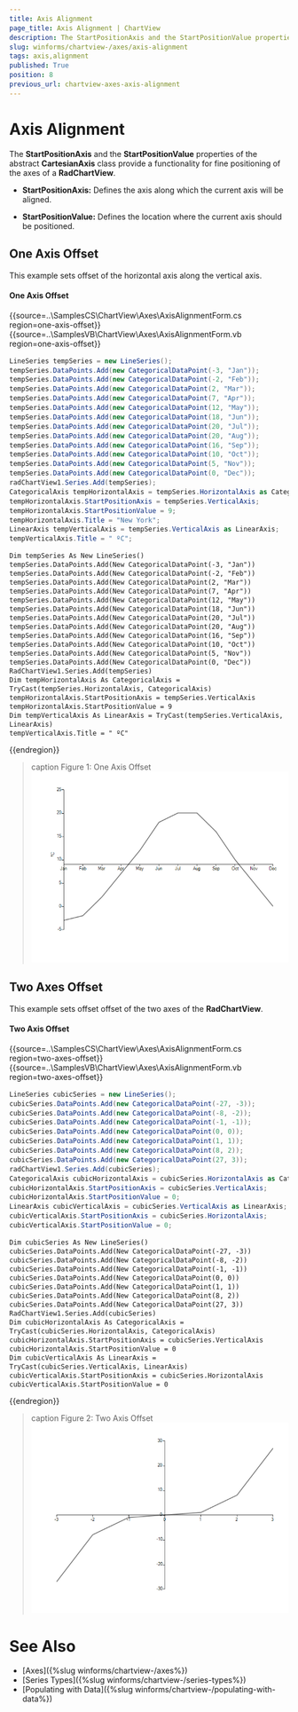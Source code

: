 ```yaml
---
title: Axis Alignment
page_title: Axis Alignment | ChartView
description: The StartPositionAxis and the StartPositionValue properties of the abstract CartesianAxis class provide a functionality for fine positioning of the axes of a RadChartView
slug: winforms/chartview-/axes/axis-alignment
tags: axis,alignment
published: True
position: 8
previous_url: chartview-axes-axis-alignment
---
```


# Axis Alignment

The __StartPositionAxis__ and the __StartPositionValue__ properties of the abstract __CartesianAxis__ class provide a functionality for fine positioning of the axes of a __RadChartView__.

* __StartPositionAxis:__ Defines the axis along which the current axis will be aligned.

* __StartPositionValue:__ Defines the location where the current axis should be positioned.

## One Axis Offset

This example sets offset of the horizontal axis along the vertical axis. 

#### One Axis Offset

{{source=..\SamplesCS\ChartView\Axes\AxisAlignmentForm.cs region=one-axis-offset}} 
{{source=..\SamplesVB\ChartView\Axes\AxisAlignmentForm.vb region=one-axis-offset}} 

````C#
LineSeries tempSeries = new LineSeries();
tempSeries.DataPoints.Add(new CategoricalDataPoint(-3, "Jan"));
tempSeries.DataPoints.Add(new CategoricalDataPoint(-2, "Feb"));
tempSeries.DataPoints.Add(new CategoricalDataPoint(2, "Mar"));
tempSeries.DataPoints.Add(new CategoricalDataPoint(7, "Apr"));
tempSeries.DataPoints.Add(new CategoricalDataPoint(12, "May"));
tempSeries.DataPoints.Add(new CategoricalDataPoint(18, "Jun"));
tempSeries.DataPoints.Add(new CategoricalDataPoint(20, "Jul"));
tempSeries.DataPoints.Add(new CategoricalDataPoint(20, "Aug"));
tempSeries.DataPoints.Add(new CategoricalDataPoint(16, "Sep"));
tempSeries.DataPoints.Add(new CategoricalDataPoint(10, "Oct"));
tempSeries.DataPoints.Add(new CategoricalDataPoint(5, "Nov"));
tempSeries.DataPoints.Add(new CategoricalDataPoint(0, "Dec"));
radChartView1.Series.Add(tempSeries);
CategoricalAxis tempHorizontalAxis = tempSeries.HorizontalAxis as CategoricalAxis;
tempHorizontalAxis.StartPositionAxis = tempSeries.VerticalAxis;
tempHorizontalAxis.StartPositionValue = 9;
tempHorizontalAxis.Title = "New York";
LinearAxis tempVerticalAxis = tempSeries.VerticalAxis as LinearAxis;
tempVerticalAxis.Title = " ºC";

````
````VB.NET
Dim tempSeries As New LineSeries()
tempSeries.DataPoints.Add(New CategoricalDataPoint(-3, "Jan"))
tempSeries.DataPoints.Add(New CategoricalDataPoint(-2, "Feb"))
tempSeries.DataPoints.Add(New CategoricalDataPoint(2, "Mar"))
tempSeries.DataPoints.Add(New CategoricalDataPoint(7, "Apr"))
tempSeries.DataPoints.Add(New CategoricalDataPoint(12, "May"))
tempSeries.DataPoints.Add(New CategoricalDataPoint(18, "Jun"))
tempSeries.DataPoints.Add(New CategoricalDataPoint(20, "Jul"))
tempSeries.DataPoints.Add(New CategoricalDataPoint(20, "Aug"))
tempSeries.DataPoints.Add(New CategoricalDataPoint(16, "Sep"))
tempSeries.DataPoints.Add(New CategoricalDataPoint(10, "Oct"))
tempSeries.DataPoints.Add(New CategoricalDataPoint(5, "Nov"))
tempSeries.DataPoints.Add(New CategoricalDataPoint(0, "Dec"))
RadChartView1.Series.Add(tempSeries)
Dim tempHorizontalAxis As CategoricalAxis = TryCast(tempSeries.HorizontalAxis, CategoricalAxis)
tempHorizontalAxis.StartPositionAxis = tempSeries.VerticalAxis
tempHorizontalAxis.StartPositionValue = 9
Dim tempVerticalAxis As LinearAxis = TryCast(tempSeries.VerticalAxis, LinearAxis)
tempVerticalAxis.Title = " ºC"

````

{{endregion}}

>caption Figure 1: One Axis Offset
![chartview-axes-axis-alignment 001](images/chartview-axes-axis-alignment001.png)

## Two Axes Offset

This example sets offset offset of the two axes of the __RadChartView__. 

#### Two Axis Offset

{{source=..\SamplesCS\ChartView\Axes\AxisAlignmentForm.cs region=two-axes-offset}} 
{{source=..\SamplesVB\ChartView\Axes\AxisAlignmentForm.vb region=two-axes-offset}} 

````C#
LineSeries cubicSeries = new LineSeries();
cubicSeries.DataPoints.Add(new CategoricalDataPoint(-27, -3));
cubicSeries.DataPoints.Add(new CategoricalDataPoint(-8, -2));
cubicSeries.DataPoints.Add(new CategoricalDataPoint(-1, -1));
cubicSeries.DataPoints.Add(new CategoricalDataPoint(0, 0));
cubicSeries.DataPoints.Add(new CategoricalDataPoint(1, 1));
cubicSeries.DataPoints.Add(new CategoricalDataPoint(8, 2));
cubicSeries.DataPoints.Add(new CategoricalDataPoint(27, 3));
radChartView1.Series.Add(cubicSeries);
CategoricalAxis cubicHorizontalAxis = cubicSeries.HorizontalAxis as CategoricalAxis;
cubicHorizontalAxis.StartPositionAxis = cubicSeries.VerticalAxis;
cubicHorizontalAxis.StartPositionValue = 0;
LinearAxis cubicVerticalAxis = cubicSeries.VerticalAxis as LinearAxis;
cubicVerticalAxis.StartPositionAxis = cubicSeries.HorizontalAxis;
cubicVerticalAxis.StartPositionValue = 0;

````
````VB.NET
Dim cubicSeries As New LineSeries()
cubicSeries.DataPoints.Add(New CategoricalDataPoint(-27, -3))
cubicSeries.DataPoints.Add(New CategoricalDataPoint(-8, -2))
cubicSeries.DataPoints.Add(New CategoricalDataPoint(-1, -1))
cubicSeries.DataPoints.Add(New CategoricalDataPoint(0, 0))
cubicSeries.DataPoints.Add(New CategoricalDataPoint(1, 1))
cubicSeries.DataPoints.Add(New CategoricalDataPoint(8, 2))
cubicSeries.DataPoints.Add(New CategoricalDataPoint(27, 3))
RadChartView1.Series.Add(cubicSeries)
Dim cubicHorizontalAxis As CategoricalAxis = TryCast(cubicSeries.HorizontalAxis, CategoricalAxis)
cubicHorizontalAxis.StartPositionAxis = cubicSeries.VerticalAxis
cubicHorizontalAxis.StartPositionValue = 0
Dim cubicVerticalAxis As LinearAxis = TryCast(cubicSeries.VerticalAxis, LinearAxis)
cubicVerticalAxis.StartPositionAxis = cubicSeries.HorizontalAxis
cubicVerticalAxis.StartPositionValue = 0

````

{{endregion}}

>caption Figure 2: Two Axis Offset
![chartview-axes-axis-alignment 002](images/chartview-axes-axis-alignment002.png)


# See Also

* [Axes]({%slug winforms/chartview-/axes%})
* [Series Types]({%slug winforms/chartview-/series-types%})
* [Populating with Data]({%slug winforms/chartview-/populating-with-data%})
